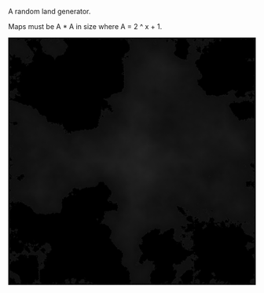A random land generator.

Maps must be A * A in size where A = 2 ^ x + 1.

![Screenshot](scrots/2017-08-14-143702_513x513_scrot.png)
